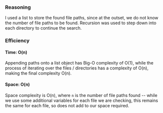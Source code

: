 ### Reasoning
I used a list to store the found file paths, since at the outset, we do not know the number of file paths to be found.  Recursion was used to step down into each directory to continue the search.

### Efficiency
#### Time: O(n)
Appending paths onto a list object has Big-O complexity of O(1), while the process of iterating over the files / directories has a complexity of O(n), making the final complexity O(n).

#### Space: O(n)
Space complexity is O(n), where `n` is the number of file paths found -- while we use some additional variables for each file we are checking, this remains the same for each file, so does not add to our space required.

